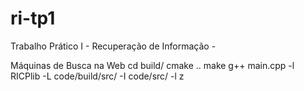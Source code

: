 ri-tp1
======

Trabalho Prático I - Recuperação de Informação - 

Máquinas de Busca na Web
cd build/
cmake ..
make
g++ main.cpp -l RICPlib -L code/build/src/ -I code/src/ -l z